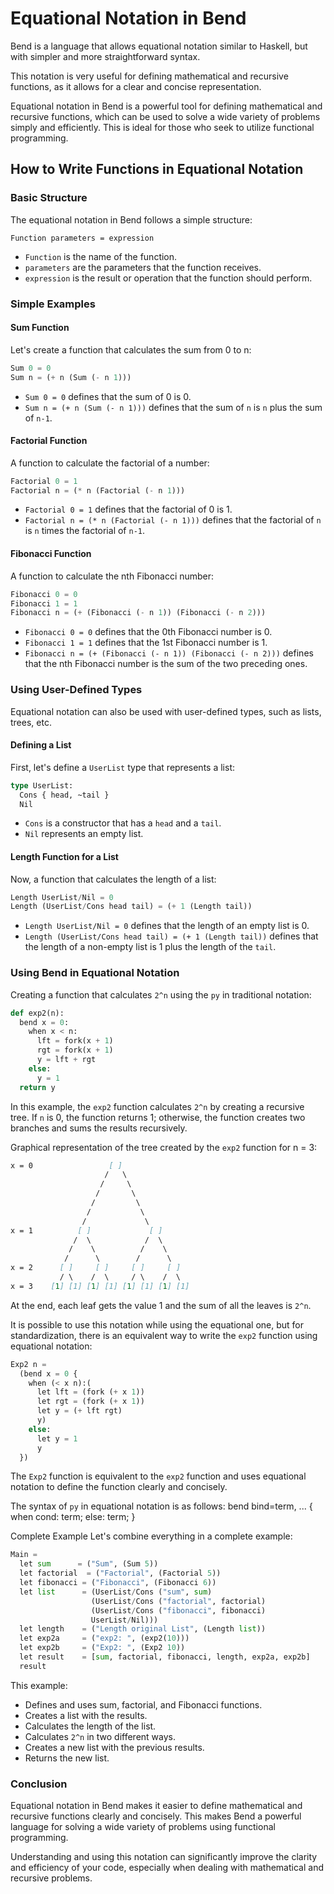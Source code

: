# Equational Notation in Bend

Bend is a language that allows equational notation similar to Haskell, but with simpler and more straightforward syntax.

This notation is very useful for defining mathematical and recursive functions, as it allows for a clear and concise representation.

Equational notation in Bend is a powerful tool for defining mathematical and recursive functions, which can be used to solve a wide variety of problems simply and efficiently. This is ideal for those who seek to utilize functional programming.

## How to Write Functions in Equational Notation

### Basic Structure

The equational notation in Bend follows a simple structure:

`Function parameters = expression`

- `Function` is the name of the function.
- `parameters` are the parameters that the function receives.
- `expression` is the result or operation that the function should perform.

### Simple Examples

#### Sum Function

Let's create a function that calculates the sum from 0 to n:

```py
Sum 0 = 0
Sum n = (+ n (Sum (- n 1)))
```

- `Sum 0 = 0` defines that the sum of 0 is 0.
- `Sum n = (+ n (Sum (- n 1)))` defines that the sum of `n` is `n` plus the sum of `n-1`.

#### Factorial Function

A function to calculate the factorial of a number:

```py
Factorial 0 = 1
Factorial n = (* n (Factorial (- n 1)))
```

- `Factorial 0 = 1` defines that the factorial of 0 is 1.
- `Factorial n = (* n (Factorial (- n 1)))` defines that the factorial of `n` is `n` times the factorial of `n-1`.

#### Fibonacci Function

A function to calculate the nth Fibonacci number:

```py
Fibonacci 0 = 0
Fibonacci 1 = 1
Fibonacci n = (+ (Fibonacci (- n 1)) (Fibonacci (- n 2)))
```

- `Fibonacci 0 = 0` defines that the 0th Fibonacci number is 0.
- `Fibonacci 1 = 1` defines that the 1st Fibonacci number is 1.
- `Fibonacci n = (+ (Fibonacci (- n 1)) (Fibonacci (- n 2)))` defines that the nth Fibonacci number is the sum of the two preceding ones.

### Using User-Defined Types

Equational notation can also be used with user-defined types, such as lists, trees, etc.

#### Defining a List

First, let's define a `UserList` type that represents a list:

```rs
type UserList:
  Cons { head, ~tail }
  Nil
```

- `Cons` is a constructor that has a `head` and a `tail`.
- `Nil` represents an empty list.

#### Length Function for a List

Now, a function that calculates the length of a list:

```py
Length UserList/Nil = 0
Length (UserList/Cons head tail) = (+ 1 (Length tail))
```

- `Length UserList/Nil = 0` defines that the length of an empty list is 0.
- `Length (UserList/Cons head tail) = (+ 1 (Length tail))` defines that the length of a non-empty list is 1 plus the length of the `tail`.

### Using Bend in Equational Notation

Creating a function that calculates `2^n` using the `py` in traditional notation:

```py
def exp2(n):
  bend x = 0:
    when x < n:
      lft = fork(x + 1)
      rgt = fork(x + 1)
      y = lft + rgt
    else:
      y = 1
  return y
```

In this example, the `exp2` function calculates `2^n` by creating a recursive tree. If `n` is 0, the function returns 1; otherwise, the function creates two branches and sums the results recursively.

Graphical representation of the tree created by the `exp2` function for n = 3:

```md
x = 0                 [ ]
                     /   \
                    /     \
                   /       \
                  /         \
                 /           \
                /             \
x = 1          [ ]             [ ]
              /  \            /  \
             /    \          /    \
            /      \        /      \
x = 2      [ ]     [ ]     [ ]     [ ]
           / \    /  \     / \    /  \
x = 3    [1] [1] [1] [1] [1] [1] [1] [1]
```

At the end, each leaf gets the value 1 and the sum of all the leaves is `2^n`.

It is possible to use this notation while using the equational one, but for standardization, there is an equivalent way to write the `exp2` function using equational notation:

```py
Exp2 n =
  (bend x = 0 {
    when (< x n):(
      let lft = (fork (+ x 1))
      let rgt = (fork (+ x 1))
      let y = (+ lft rgt)
      y)
    else:
      let y = 1
      y
  })
```

The `Exp2` function is equivalent to the `exp2` function and uses equational notation to define the function clearly and concisely.

The syntax of `py` in equational notation is as follows:
bend bind=term, ... { when cond: term; else: term; }

Complete Example
Let's combine everything in a complete example:

```py
Main =
  let sum      = ("Sum", (Sum 5))
  let factorial  = ("Factorial", (Factorial 5))
  let fibonacci = ("Fibonacci", (Fibonacci 6))
  let list      = (UserList/Cons ("sum", sum)
                  (UserList/Cons ("factorial", factorial)
                  (UserList/Cons ("fibonacci", fibonacci)
                  UserList/Nil)))
  let length    = ("Length original List", (Length list))
  let exp2a     = ("exp2: ", (exp2(10)))
  let exp2b     = ("Exp2: ", (Exp2 10))
  let result    = [sum, factorial, fibonacci, length, exp2a, exp2b]
  result
```

This example:

- Defines and uses sum, factorial, and Fibonacci functions.
- Creates a list with the results.
- Calculates the length of the list.
- Calculates `2^n` in two different ways.
- Creates a new list with the previous results.
- Returns the new list.

### Conclusion

Equational notation in Bend makes it easier to define mathematical and recursive functions clearly and concisely. This makes Bend a powerful language for solving a wide variety of problems using functional programming.

Understanding and using this notation can significantly improve the clarity and efficiency of your code, especially when dealing with mathematical and recursive problems.

